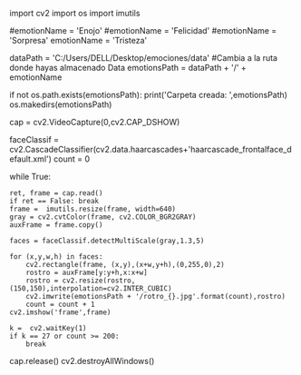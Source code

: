 
import cv2
import os
import imutils

#emotionName = 'Enojo'
#emotionName = 'Felicidad'
#emotionName = 'Sorpresa'
emotionName = 'Tristeza'

dataPath = 'C:/Users/DELL/Desktop/emociones/data' #Cambia a la ruta donde hayas almacenado Data
emotionsPath = dataPath + '/' + emotionName

if not os.path.exists(emotionsPath):
	print('Carpeta creada: ',emotionsPath)
	os.makedirs(emotionsPath)

cap = cv2.VideoCapture(0,cv2.CAP_DSHOW)

faceClassif = cv2.CascadeClassifier(cv2.data.haarcascades+'haarcascade_frontalface_default.xml')
count = 0

while True:

	ret, frame = cap.read()
	if ret == False: break
	frame =  imutils.resize(frame, width=640)
	gray = cv2.cvtColor(frame, cv2.COLOR_BGR2GRAY)
	auxFrame = frame.copy()

	faces = faceClassif.detectMultiScale(gray,1.3,5)

	for (x,y,w,h) in faces:
		cv2.rectangle(frame, (x,y),(x+w,y+h),(0,255,0),2)
		rostro = auxFrame[y:y+h,x:x+w]
		rostro = cv2.resize(rostro,(150,150),interpolation=cv2.INTER_CUBIC)
		cv2.imwrite(emotionsPath + '/rotro_{}.jpg'.format(count),rostro)
		count = count + 1
	cv2.imshow('frame',frame)

	k =  cv2.waitKey(1)
	if k == 27 or count >= 200:
		break

cap.release()
cv2.destroyAllWindows()

